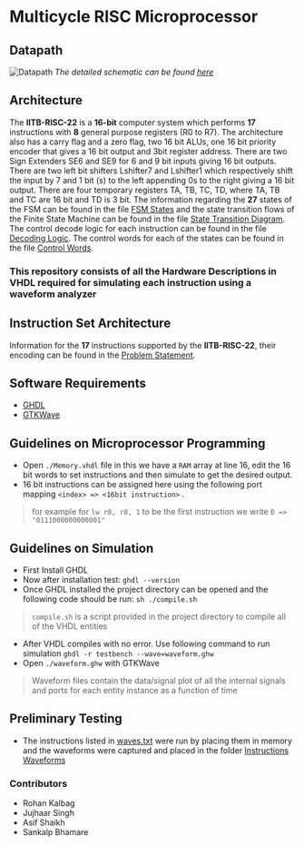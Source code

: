 # Multicycle RISC Microprocessor


## Datapath
![Datapath](https://user-images.githubusercontent.com/46604893/172542384-4dd88abb-9760-4340-b88e-ed07ac8a7b4d.jpg)
*The detailed schematic can be found [here](https://github.com/rohankalbag/Multicycle-RISC-Microprocessor/blob/master/Documentation/Datapath.pdf)*


## Architecture


The **IITB-RISC-22** is a **16-bit** computer system which performs **17** instructions with **8** general purpose registers (R0 to R7). The architecture also has a carry flag and a zero flag, two 16 bit ALUs, one 16 bit priority encoder that
gives a 16 bit output and 3bit register address. There are two Sign Extenders
SE6 and SE9 for 6 and 9 bit inputs giving 16 bit outputs. There are two left bit
shifters Lshifter7 and Lshifter1 which respectively shift the input by 7 and 1 bit
(s) to the left appending 0s to the right giving a 16 bit output. There are four
temporary registers TA, TB, TC, TD, where TA, TB and TC are 16 bit and TD
is 3 bit.
The information regarding the **27** states of the FSM can be
found in the file [FSM States](https://github.com/rohankalbag/Multicycle-RISC-Microprocessor/blob/master/Documentation/FSM%20States.pdf) and the state transition flows of the Finite
State Machine can be found in the file [State Transition Diagram](https://github.com/rohankalbag/Multicycle-RISC-Microprocessor/blob/master/Documentation/State%20Transition%20Diagram.pdf). The
control decode logic for each instruction can be found in the file [Decoding Logic](https://github.com/rohankalbag/Multicycle-RISC-Microprocessor/blob/master/Documentation/Decoding%20Logic.pdf).
The control words for each of the states can be found in the file [Control Words](https://github.com/rohankalbag/Multicycle-RISC-Microprocessor/blob/master/Documentation/Control%20Words.pdf).


### This repository consists of all the Hardware Descriptions in **VHDL** required for simulating each instruction using a waveform analyzer


## Instruction Set Architecture
Information for the **17** instructions supported by the **IITB-RISC-22**, their encoding can be found in the [Problem Statement](https://github.com/rohankalbag/Multicycle-RISC-Microprocessor/blob/master/Documentation/Multicycle%20Problem%20Statement.pdf).


## Software Requirements
- [GHDL](https://github.com/ghdl/ghdl)
- [GTKWave](http://gtkwave.sourceforge.net/)


## Guidelines on Microprocessor Programming 
- Open `./Memory.vhdl` file in this we have a `RAM` array at line 16, edit the 16 bit words to set instructions and then simulate to get the desired output.
- 16 bit instructions can be assigned here using the following port mapping `<index> => <16bit instruction>` .
> for example for `lw r0, r0, 1` to be the first instruction we write `0 => "0111000000000001"`


## Guidelines on Simulation
- First Install GHDL
- Now after installation test: `ghdl --version`
- Once GHDL installed the project directory can be opened and the following code should be run: `sh ./compile.sh`
> `compile.sh` is a script provided in the project directory to compile all of the VHDL entities
- After VHDL compiles with no error. Use following command to run simulation `ghdl -r testbench --wave=waveform.ghw`
- Open `./waveform.ghw` with GTKWave
> Waveform files contain the data/signal plot of all the internal signals and ports for each entity instance as a function of time


## Preliminary Testing
- The instructions listed in [waves.txt](https://github.com/rohankalbag/Multicycle-RISC-Microprocessor/blob/master/waves.txt) were run by placing them in memory and the waveforms were captured and placed in the folder [Instructions Waveforms](https://github.com/rohankalbag/Multicycle-RISC-Microprocessor/tree/master/Instruction%20Waveforms)


### Contributors

- Rohan Kalbag
- Jujhaar Singh
- Asif Shaikh
- Sankalp Bhamare
